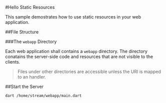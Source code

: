 #Hello Static Resources

This sample demostrates how to use static resources in your web application.

##File Structure

###The `webapp` Directory

Each web application shall contains a `webapp` directory. The directory conatains the server-side code and resources that are not visible to the clients.

> Files under other directories are accessible unless the URI is mapped to an handler.

##Start the Server

    dart /home/stream/webapp/main.dart
